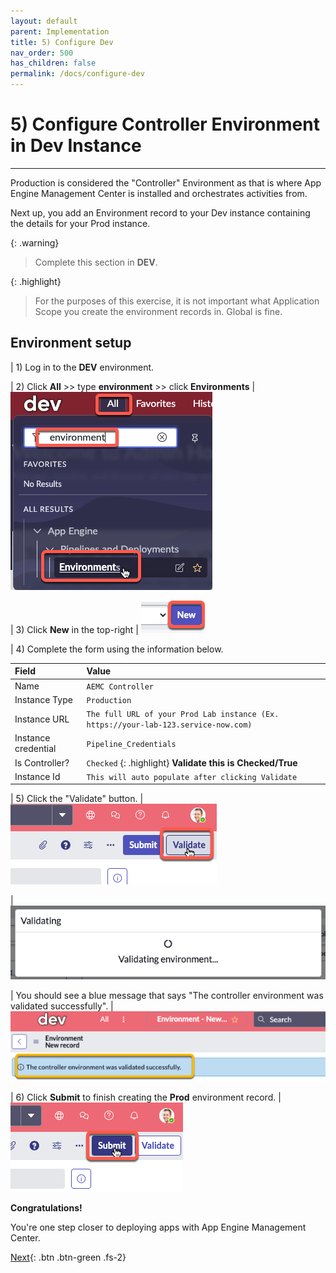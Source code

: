 ```yaml
---
layout: default
parent: Implementation
title: 5) Configure Dev 
nav_order: 500
has_children: false
permalink: /docs/configure-dev
---
```


# 5) Configure Controller Environment in Dev Instance

---

Production is considered the "Controller" Environment as that is where App Engine Management Center is installed and orchestrates activities from. 

Next up, you add an Environment record to your Dev instance containing the details for your Prod instance. 

{: .warning}
> Complete this section in **DEV**.

{: .highlight}
> For the purposes of this exercise, it is not important what Application Scope you create the environment records in. Global is fine. 

## Environment setup

| 1) Log in to the **DEV** environment. 

| 2) Click **All** >> type **environment** >> click **Environments** 
| ![](../assets/images/2023-07-05-09-45-11.png)

| 3) Click **New** in the top-right
| ![](../assets/images/2023-06-30-15-19-10.png)

| 4) Complete the form using the information below. 

| Field | Value 
|:---|:---
| Name | ```AEMC Controller``` 
| Instance Type| ```Production``` 
| Instance URL | ```The full URL of your Prod Lab instance (Ex. https://your-lab-123.service-now.com)``` 
| Instance credential | ```Pipeline_Credentials``` 
| Is Controller? | ```Checked``` {: .highlight} **Validate this is Checked/True**
| Instance Id | ```This will auto populate after clicking Validate```

| 5) Click the "Validate" button.
| ![](../assets/images/2023-07-11-16-01-35.png)

| ![](../assets/images/2023-07-05-13-56-23.png)

| You should see a blue message that says "The controller environment was validated successfully". 
| ![](../assets/images/2023-07-11-15-58-48.png)

| 6) Click **Submit** to finish creating the **Prod** environment record.
| ![](../assets/images/2023-07-11-15-59-53.png)

**Congratulations!**

You're one step closer to deploying apps with App Engine Management Center. 

[Next](/lab-aemc-utah/docs/configure-app-intake){: .btn .btn-green .fs-2}
